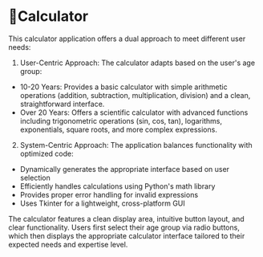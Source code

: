 # 🧮Calculator
This calculator application offers a dual approach to meet different user needs:
1. User-Centric Approach: The calculator adapts based on the user's age group:

- 10-20 Years: Provides a basic calculator with simple arithmetic operations (addition, subtraction, multiplication, division) and a clean, straightforward interface.
- Over 20 Years: Offers a scientific calculator with advanced functions including trigonometric operations (sin, cos, tan), logarithms, exponentials, square roots, and more 
  complex expressions.


2. System-Centric Approach: The application balances functionality with optimized code:
- Dynamically generates the appropriate interface based on user selection
- Efficiently handles calculations using Python's math library
- Provides proper error handling for invalid expressions
- Uses Tkinter for a lightweight, cross-platform GUI



The calculator features a clean display area, intuitive button layout, and clear functionality. Users first select their age group via radio buttons, which then displays the appropriate calculator interface tailored to their expected needs and expertise level.
